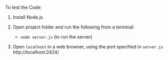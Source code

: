 To test the Code:

1. Install Node.js
2. Open project folder and run the following from a terminal:
   - `node server.js` (to run the server)

3. Open `localhost` in a web browser, using the port specified in `server.js` http://localhost:2424/

